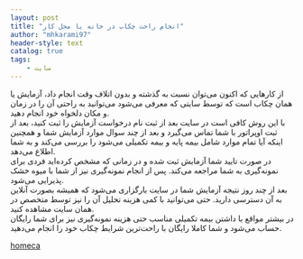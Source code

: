 ```yaml
---
layout: post
title: "انجام راحت چکاب در خانه یا محل کار"
author: "mhkarami97"
header-style: text
catalog: true
tags:
    - سایت
---
```


از کارهایی که اکنون می‌توان نسبت به گذشته و بدون اتلاف وقت انجام داد، آزمایش یا همان چکاب است که توسط سایتی که معرفی می‌شود می‌توانید به راحتی آن را در زمان و مکان دلخواه خود انجام دهید.  
با این روش کافی است در سایت بعد از ثبت نام درخواست آزمایش را ثبت کنید، بعد از ثبت اوپراتور با شما تماس می‌گیرد و بعد از چند سوال موارد آزمایش شما و همچنین اینکه آیا تمام موارد شامل بیمه پایه و بیمه تکمیلی می‌شود را بررسی می‌کند و به شما اطلاع می‌دهد.  
در صورت تایید شما آزمایش ثبت شده و در زمانی که مشخص کرده‌اید فردی برای نمونه‌گیری به شما مراجعه می‌کند. پس از انجام نمونه‌گیری نیز از شما با میوه خشک پذیرایی می‌شود.  
بعد از چند روز نتیجه آزمایش شما در سایت بارگزاری می‌شود که همیشه بصورت آنلاین به آن دسترسی دارید. حتی می‌توانید با کمی هزینه تحلیل آن را نیز توسط متخصص در همان سایت مشاهده کنید.  
در بیشتر مواقع با داشتن بیمه تکمیلی مناسب حتی هزینه نمونه‌گیری نیز برای شما رایگان حساب می‌شود و شما کاملا رایگان با راحت‌ترین شرایط چکاب خود را انجام می‌دهید.  

[homeca](https://www.homeca.ir/)  